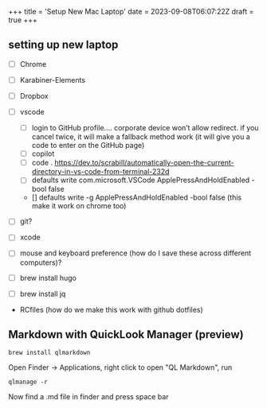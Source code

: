 +++
title = 'Setup New Mac Laptop'
date = 2023-09-08T06:07:22Z
draft = true
+++

## setting up new laptop

- [ ] Chrome
- [ ] Karabiner-Elements
- [ ] Dropbox
- [ ] vscode
    - [ ] login to GitHub profile…. corporate device won’t allow redirect. if you cancel twice, it will make a fallback method work (it will give you a code to enter on the GitHub page) 
    - [ ] copilot 
    - [ ] code . 
https://dev.to/scrabill/automatically-open-the-current-directory-in-vs-code-from-terminal-232d 
    - [ ] defaults write com.microsoft.VSCode ApplePressAndHoldEnabled -bool false
    - [] defaults write -g ApplePressAndHoldEnabled -bool false   (this make it work on chrome too)

- [ ] git?
- [ ] xcode
- [ ] mouse and keyboard preference (how do I save these across different computers)?
- [ ] brew install hugo
- [ ] brew install jq
- RCfiles (how do we make this work with github dotfiles)

## Markdown with QuickLook Manager (preview)

```
brew install qlmarkdown
```

Open Finder -> Applications, right click to open "QL Markdown", run 

```
qlmanage -r 
```
Now find a .md file in finder and press space bar

